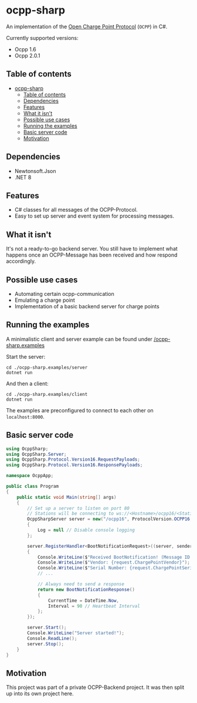 # ocpp-sharp
An implementation of the [Open Charge Point Protocol](https://openchargealliance.org/protocols/open-charge-point-protocol) (`OCPP`) in C#.

Currently supported versions:
- Ocpp 1.6
- Ocpp 2.0.1

## Table of contents
- [ocpp-sharp](#ocpp-sharp)
  - [Table of contents](#table-of-contents)
  - [Dependencies](#dependencies)
  - [Features](#features)
  - [What it isn't](#what-it-isnt)
  - [Possible use cases](#possible-use-cases)
  - [Running the examples](#running-the-examples)
  - [Basic server code](#basic-server-code)
  - [Motivation](#motivation)

## Dependencies
- Newtonsoft.Json
- .NET 8

## Features
- C# classes for all messages of the OCPP-Protocol.
- Easy to set up server and event system for processing messages.

## What it isn't
It's not a ready-to-go backend server. You still have to implement what happens once an OCPP-Message has been received and how respond accordingly.

## Possible use cases
- Automating certain ocpp-communication
- Emulating a charge point
- Implementation of a basic backend server for charge points

## Running the examples
A minimalistic client and server example can be found under [/ocpp-sharp.examples](/ocpp-sharp.examples)

Start the server:
```shell
cd ./ocpp-sharp.examples/server
dotnet run
```

And then a client:
```shell
cd ./ocpp-sharp.examples/client
dotnet run
```

The examples are preconfigured to connect to each other on `localhost:8000`.

## Basic server code
```cs
using OcppSharp;
using OcppSharp.Server;
using OcppSharp.Protocol.Version16.RequestPayloads;
using OcppSharp.Protocol.Version16.ResponsePayloads;

namespace OcppApp;

public class Program
{
    public static void Main(string[] args)
    {
        // Set up a server to listen on port 80
        // Stations will be connecting to ws://<Hostname>/ocpp16/<Station ID>
        OcppSharpServer server = new("/ocpp16", ProtocolVersion.OCPP16, 80)
        {
            Log = null // Disable console logging
        };

        server.RegisterHandler<BootNotificationRequest>((server, sender, request) =>
        {
            Console.WriteLine($"Received BootNotification! (Message ID = {request.FullRequest!.MessageId})");
            Console.WriteLine($"Vendor: {request.ChargePointVendor}");
            Console.WriteLine($"Serial Number: {request.ChargePointSerialNumber}");
            // ...

            // Always need to send a response
            return new BootNotificationResponse()
            {
                CurrentTime = DateTime.Now,
                Interval = 90 // Heartbeat Interval
            };
        });

        server.Start();
        Console.WriteLine("Server started!");
        Console.ReadLine();
        server.Stop();
    }
}
```

## Motivation
This project was part of a private OCPP-Backend project.
It was then split up into its own project here.
